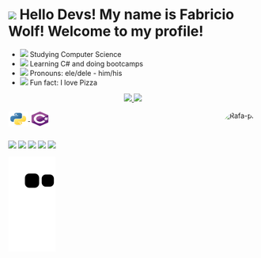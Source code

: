 # <img src="https://emoji.discord.st/emojis/a2986908-d435-429e-b655-ba9292530857.gif" width="30px" /> Hello Devs! My name is Fabricio Wolf! Welcome to my profile!

- <img src="https://emoji.discord.st/emojis/f5828809-22b6-49a5-959d-9e052a22af30.gif" width="30px" /> Studying Computer Science
- <img src="https://emoji.discord.st/emojis/d3944b97-d417-4804-bedd-83eb0bb84467.gif" width="30px" /> Learning C# and doing bootcamps
- <img src="https://emoji.discord.st/emojis/312c2b0a-2e03-4b07-a4c5-3d4bba9fa7ff.png" width="30px" /> Pronouns: ele/dele - him/his
- <img src="https://emoji.discord.st/emojis/94c4fcaa-5cd5-4dc4-aa02-f124084ceeb5.gif" width="30px" /> Fun fact: I love Pizza

<div align="center">
  <a href="https://github.com/FabricioWolf">
  <img height="180em" src="https://github-readme-stats.vercel.app/api?username=FabricioWolf&show_icons=true&theme=radical&include_all_commits=true&count_private=true"/>
  <img height="180em" src="https://github-readme-stats.vercel.app/api/top-langs/?username=FabricioWolf&layout=compact&langs_count=7&theme=radical"/>
</div>
  
  <div style="display: inline_block"><br>
  <img align="center" alt="Rafa-Python" height="30" width="40" src="https://raw.githubusercontent.com/devicons/devicon/master/icons/python/python-original.svg">
  <img align="center" alt="Rafa-Csharp" height="30" width="40" src="https://raw.githubusercontent.com/devicons/devicon/master/icons/csharp/csharp-original.svg">
  <img align="right" alt="Rafa-pic" height="150" style="border-radius:50px;" src="https://cdn.discordapp.com/attachments/693583750092816486/928711432319672340/download20211001111333.png">
</div>
  
##
  
<div>
    <a href="https://www.instagram.com/loboquesabe/" target="_blank"><img src="https://img.shields.io/badge/-Instagram-%23E4405F?style=for-the-badge&logo=instagram&logoColor=white" target="_blank"></a>
 	<a href="https://www.twitch.tv/loboquesabe" target="_blank"><img src="https://img.shields.io/badge/Twitch-9146FF?style=for-the-badge&logo=twitch&logoColor=white" target="_blank"></a>
 <a href="https://discord.gg/4tngmeuhax" target="_blank"><img src="https://img.shields.io/badge/Discord-7289DA?style=for-the-badge&logo=discord&logoColor=white" target="_blank"></a> 
  <a href = "mailto:fabriciomsw17@gmail.com"><img src="https://img.shields.io/badge/-Gmail-%23333?style=for-the-badge&logo=gmail&logoColor=white" target="_blank"></a>
  <a href="https://www.linkedin.com/in/fabrício-de-mello-silva-wolf-361158181/" target="_blank"><img src="https://img.shields.io/badge/-LinkedIn-%230077B5?style=for-the-badge&logo=linkedin&logoColor=white" target="_blank"></a>
</div>
  
  
  ![Snake animation](https://github.com/FabricioWolf/FabricioWolf/blob/output/github-contribution-grid-snake.svg)
